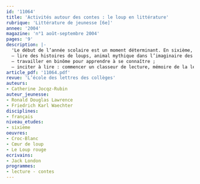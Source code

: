 ```yaml
---
id: '11064'
title: 'Activités autour des contes : le loup en littérature'
rubrique: 'Littérature de jeunesse [6e]'
annee: '2004'
magazine: 'n°1 août-septembre 2004'
pages: '9'
description: |-
  'Le début de l’année scolaire est un moment déterminant. En sixième, l’accueil des élèves se révèle spécifique : ils découvrent un cadre scolaire nouveau et sont évalués, à peine arrivés, selon un protocole national, en français et en mathématiques, ce qui est une source d’angoisse à peine voilée pour la plupart d’entre eux et pour leur famille. Cette séquence, placée en tout début d’année, se propose de pallier certaines de ces difficultés tout en répondant aux objectifs suivants :
  – lire des histoires de loups, animal mythique dans l’imaginaire des hommes ;
  – travailler en binôme pour apprendre à se connaître ;
  – inciter à lire : commencer un classeur de lecture, mémoire de la lecture du groupe classe.'
article_pdf: '11064.pdf'
revue: 'L’école des lettres des collèges'
auteurs:
- Catherine Jocqz-Rubin
auteur_jeunesse:
- Ronald Douglas Lawrence
- Friedrich Karl Waechter
disciplines:
- français
niveau_etudes:
- sixième
oeuvres:
- Croc-Blanc
- Cœur de loup
- Le Loup rouge
ecrivains:
- Jack London
programmes:
- lecture - contes
---
```

